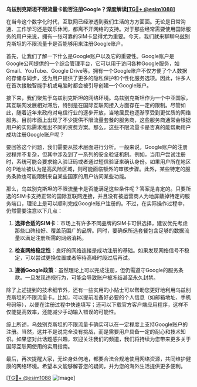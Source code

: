 **乌兹别克斯坦不限流量卡能否注册Google？深度解读[[TG💪+ @esim1088](https://t.me/s/esim1088)]**

在当今这个数字化时代，互联网已经渗透到我们生活的方方面面。无论是日常沟通、工作学习还是娱乐休闲，都离不开网络的支持。对于那些经常需要使用国际服务的用户来说，拥有一张可靠的SIM卡显得尤为重要。今天，我们就来聊聊乌兹别克斯坦的不限流量卡是否能够用来注册Google账户。

首先，让我们了解一下什么是Google账户以及它的重要性。Google账户是Google公司提供的一个综合管理平台，它可以用于访问各种Google服务，如Gmail、YouTube、Google Drive等。拥有一个Google账户不仅方便了个人数据的存储与同步，还为用户提供了更多的隐私保护和个性化服务选项。因此，许多人在首次接触智能手机或电脑时都会被引导创建一个Google账户。

接下来，我们聚焦于乌兹别克斯坦的网络环境。乌兹别克斯坦作为一个中亚国家，其互联网发展相对滞后，特别是在国际互联网接入方面存在一定的限制。尽管如此，随着近年来政府对电信行业的逐步开放，当地居民也逐渐享受到更优质的网络服务。目前市面上出现了不少提供不限流量套餐的服务商，这些服务商通常会根据用户的实际需求推出不同的资费方案。那么，这些不限流量卡是否真的能帮助用户成功注册Google账户呢？

要回答这个问题，我们需要从技术层面进行分析。一般来说，Google账户的注册过程并不复杂，但其中涉及到了一系列的安全验证机制。例如，当用户尝试注册时，系统可能会要求输入验证码或者通过短信验证来确认身份。如果用户所在地区的IP地址被认为是高风险区域，则可能面临额外的审核步骤。此外，某些特定的服务条款也可能限制来自某些国家的用户访问某些功能。

那么，乌兹别克斯坦的不限流量卡是否能满足这些条件呢？答案是肯定的。只要所选的SIM卡支持正常的国际互联网连接，并且没有被运营商人为地屏蔽掉特定的服务端口，理论上是可以顺利完成Google账户注册的。不过，在实际操作过程中，仍然需要注意以下几点：

1. **选择合适的SIM卡**：市场上有许多不同品牌的SIM卡可供选择，建议优先考虑那些口碑较好、覆盖范围广的品牌。同时，要确保所选套餐包含足够的数据流量以满足注册所需的网络消耗。
   
2. **检查网络稳定性**：良好的网络连接是成功注册的基础。如果发现网络信号不稳定，可以尝试更换位置或者等待高峰时段过后再试。
   
3. **遵循Google政策**：虽然理论上可以完成注册，但仍需遵守Google的服务条款。一旦发现违规行为，可能会导致账户被冻结甚至永久封禁。

除了上述提到的技术细节外，还有一些实用的小贴士可以帮助您更好地利用乌兹别克斯坦的不限流量卡。比如，可以提前准备好必要的个人信息（如邮箱地址、手机号码等），以便在注册过程中快速填写；还可以下载官方客户端应用程序，这样不仅能提高效率，还能减少手动输入错误的可能性。

综上所述，乌兹别克斯坦的不限流量卡确实可以在一定程度上支持Google账户的注册。当然，这并不是说完全没有挑战，而是需要用户具备一定的耐心和技术知识。如果您对此话题感兴趣，欢迎关注我们的频道，我们将持续为您带来更多关于国际互联网使用的实用指南。

最后，再次提醒大家，无论身处何地，都要合法合规地使用网络资源，共同维护健康的网络环境。希望本文能够解答您的疑问，并为您的海外生活提供更多便利。

[[TG💪+ @esim1088](https://t.me/s/esim1088) ![Image](https://i.postimg.cc/4NQfJmqS/Snipaste-2025-05-13-00-14-12.png)]